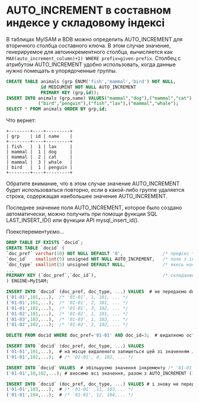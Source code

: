 # AUTO_INCREMENT в составном индексе у складовому індексі

В таблицах MyISAM и BDB можно определить AUTO_INCREMENT для вторичного столбца составного ключа. В этом случае значение, генерируемое для автоинкрементного столбца, вычисляется как `MAX(auto_increment_column)+1) WHERE prefix=given-prefix`. Столбец с атрибутом AUTO_INCREMENT удобно использовать, когда данные нужно помещать в упорядоченные группы.

```sql
CREATE TABLE animals (grp ENUM('fish','mammal','bird') NOT NULL,
             id MEDIUMINT NOT NULL AUTO_INCREMENT
             PRIMARY KEY (grp,id));
INSERT INTO animals (grp,name) VALUES("mammal","dog"),("mammal","cat"),
            ("bird","penguin"),("fish","lax"),("mammal","whale");
SELECT * FROM animals ORDER BY grp,id;
```

Что вернет:

```
+--------+----+---------+
| grp    | id | name    |
+--------+----+---------+
| fish   |  1 | lax     |
| mammal |  1 | dog     |
| mammal |  2 | cat     |
| mammal |  3 | whale   |
| bird   |  1 | penguin |
+--------+----+---------+
```

Обратите внимание, что в этом случае значение AUTO_INCREMENT будет использоваться повторно, если в какой-либо группе удаляется строка, содержащая наибольшее значение AUTO_INCREMENT.

Последнее значение поля AUTO_INCREMENT, которое было создано автоматически, можно получить при помощи функции SQL LAST_INSERT_ID() или функции API mysql_insert_id().

Поексперементуємо...

```sql
DROP TABLE IF EXISTS `docid`;
CREATE TABLE `docid` (
`doc_pref` varchar(10) NOT NULL DEFAULT '0',               /* префікс */
`doc_id`   smallint(5) unsigned NOT NULL AUTO_INCREMENT,   /* поле з інкрементом */
`doc_type` smallint(5) unsigned DEFAULT NULL,              /* якесь наступне поле... */ 
...
PRIMARY KEY (`doc_pref`,`doc_id`),                         /* складаний індекс з другим полем doc_id з інкрементом */
) ENGINE=MyISAM;

INSERT INTO `docid` (doc_pref, doc_type, ...) VALUES  # не передаємо doc_id, щоб його генерувала СУБД
('01-01',101,...),  /* '01-01', 1, 101, ... */ 
('01-01',101,...),  /* '01-01', 2, 101, ... */
('01-01',102,...),  /* '01-01', 3, 102, ... */
('01-02',101,...),  /* '01-02', 1, 101, ... */
('01-03',103,...),  /* '01-03', 1, 103, ... */
('01-02',102,...);  /* '01-02', 2, 102, ... */

DELETE FROM docid WHERE doc_pref='01-01' AND doc_id=3;  # видаляємо останній для '01-01'

INSERT INTO `docid` (doc_pref, doc_type, ...) VALUES
('01-01',101,...),  # на місце видаленого запишеться цей зі значенням /* '01-01', 3, 101, ... */
('01-01',102,...);  # /* '01-01', 4, 102, ... */

INSERT INTO `docid` VALUES  # збільшуємо значення інкременту /* '01-01', 10, 102, ... */
('01-01',10,102,...); # вносимо всі значення, разом з AUTO_INCREMENT (10)

INSERT INTO `docid` (doc_pref, doc_type, ...) VALUES # і знову не передаємо doc_id, щоб його генерувала СУБД
('01-01',103,...),  # /* '01-01' ,11, 103,... */
('01-01',104,...);  # /* '01-01', 12, 104,... */
```
